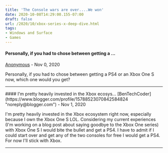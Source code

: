 ```yaml
---
title: 'The Console wars are over....We won'
date: 2020-10-08T14:29:00.155-07:00
draft: false
url: /2020/10/xbox-series-x-deep-dive.html
tags: 
- Windows and Surface
- Games
---
```


#### Personally, if you had to chose between getting a ...
[Anonymous]( "noreply@blogger.com") - <time datetime="2020-11-15T18:38:51.044-08:00">Nov 0, 2020</time>

Personally, if you had to chose between getting a PS4 or an Xbox One S now, which one would you get?
<hr />
#### I'm pretty heavily invested in the Xbox ecosys...
[BenTechCoder](https://www.blogger.com/profile/15788523070842584824 "noreply@blogger.com") - <time datetime="2020-11-16T16:27:37.786-08:00">Nov 1, 2020</time>

I'm pretty heavily invested in the Xbox ecosystem right now, especially because I own the Xbox One S LOL. Considering my current experiences (I'm working on a blog post about saying goodbye to the Xbox One series) with Xbox One S I would bite the bullet and get a PS4. I have to admit if I could start over and get any of the two consoles for free I would get a PS4. For now I'll stick with Xbox.
<hr />

